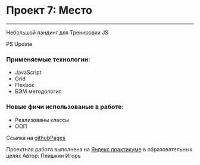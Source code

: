 # Проект 7: Место

------

Небольшой лэндинг для Тренировки JS

PS Update

### Применяемые технологии:

* JavaScript
* Grid
* Flexbox
* БЭМ методология



### Новые фичи использованые в работе:
* Реализованы классы
* ООП

Ссылка на [githubPages]( https://igor-plishkin.github.io/mesto/)

Проектная работа выполнена на [Яндекс практикуме](https://praktikum.yandex.ru/) в образовательных целях
Автор: Плишкин Игорь
